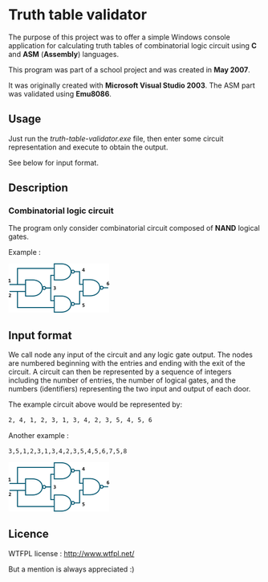 # Truth table validator

The purpose of this project was to offer a simple Windows console application for calculating truth tables of combinatorial logic circuit using **C** and **ASM** (**Assembly**) languages.

This program was part of a school project and was created in **May 2007**.

It was originally created with **Microsoft Visual Studio 2003**. The ASM part was validated using **Emu8086**.

## Usage

Just run the _truth-table-validator.exe_ file, then enter some circuit representation and execute to obtain the output.

See below for input format.

## Description

### Combinatorial logic circuit

The program only consider combinatorial circuit composed of **NAND** logical gates.

Example :

![Combinatorial circuit example](doc/circuit1.png?raw=true "Combinatorial circuit example")

## Input format

We call node any input of the circuit and any logic gate output.
The nodes are numbered beginning with the entries and ending with the exit of the circuit.
A circuit can then be represented by a sequence of integers including the number of entries,
the number of logical gates, and the numbers (identifiers) representing the two input and output of each door.

The example circuit above would be represented by:

```bash
2, 4, 1, 2, 3, 1, 3, 4, 2, 3, 5, 4, 5, 6
```

Another example :

```bash
3,5,1,2,3,1,3,4,2,3,5,4,5,6,7,5,8
```

![Combinatorial circuit example](doc/circuit1.png?raw=true "Combinatorial circuit example")

## Licence

WTFPL license : http://www.wtfpl.net/

But a mention is always appreciated :)